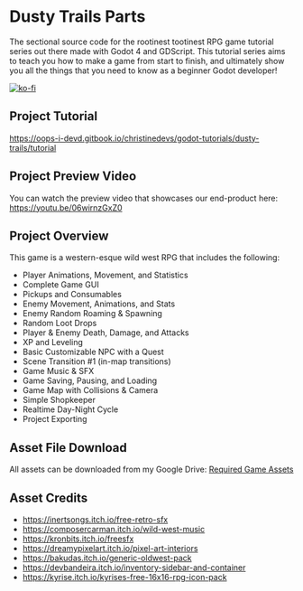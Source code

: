 # Dusty Trails Parts
The sectional source code for the rootinest tootinest RPG game tutorial series out there made with Godot 4 and GDScript. This tutorial series aims to teach you how to make a game from start to finish, and ultimately show you all the things that you need to know as a beginner Godot developer!

[![ko-fi](https://ko-fi.com/img/githubbutton_sm.svg)](https://ko-fi.com/J3J2LP2U5)

## Project Tutorial
https://oops-i-devd.gitbook.io/christinedevs/godot-tutorials/dusty-trails/tutorial

## Project Preview Video
You can watch the preview video that showcases our end-product here: https://youtu.be/06wirnzGxZ0

## Project Overview
This game is a western-esque wild west RPG that includes the following:
- Player Animations, Movement, and Statistics
-	Complete Game GUI 
-	Pickups and Consumables 
-	Enemy Movement, Animations, and Stats 
-	Enemy Random Roaming & Spawning 
-	Random Loot Drops 
-	Player & Enemy Death, Damage, and Attacks 
-	XP and Leveling 
-	Basic Customizable NPC with a Quest 
-	Scene Transition #1 (in-map transitions) 
-	Game Music & SFX 
-	Game Saving, Pausing, and Loading 
-	Game Map with Collisions & Camera 
-	Simple Shopkeeper
-	Realtime Day-Night Cycle
-	Project Exporting 

## Asset File Download
All assets can be downloaded from my Google Drive:
[Required Game Assets](https://rb.gy/dlxgtd) 

## Asset Credits
- https://inertsongs.itch.io/free-retro-sfx
- https://composercarman.itch.io/wild-west-music
- https://kronbits.itch.io/freesfx
- https://dreamypixelart.itch.io/pixel-art-interiors
- https://bakudas.itch.io/generic-oldwest-pack
- https://devbandeira.itch.io/inventory-sidebar-and-container
- https://kyrise.itch.io/kyrises-free-16x16-rpg-icon-pack


